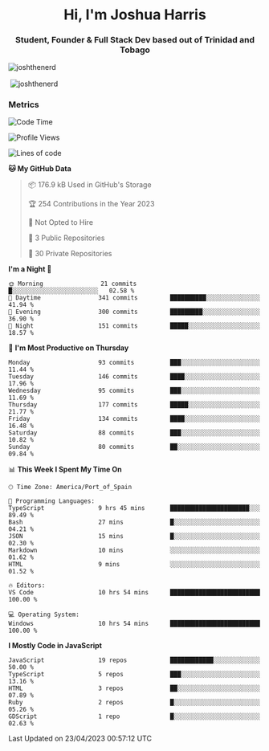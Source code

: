 <h1 align="center">Hi, I'm Joshua Harris</h1>
<h3 align="center">Student, Founder & Full Stack Dev based out of Trinidad and Tobago</h3>

<p align="left"> <img src="https://komarev.com/ghpvc/?username=JoshTheDeveloperr" alt="joshthenerd" /> </p>

<p>&nbsp;<img align="center" src="https://github-readme-stats.vercel.app/api?username=JoshTheDeveloperr&show_icons=true&count_private=true" alt="joshthenerd" /></p>

### Metrics

<!--START_SECTION:waka-->
![Code Time](http://img.shields.io/badge/Code%20Time-302%20hrs%2048%20mins-blue)

![Profile Views](http://img.shields.io/badge/Profile%20Views-0-blue)

![Lines of code](https://img.shields.io/badge/From%20Hello%20World%20I%27ve%20Written-3.0%20million%20lines%20of%20code-blue)

**🐱 My GitHub Data** 

> 📦 176.9 kB Used in GitHub's Storage 
 > 
> 🏆 254 Contributions in the Year 2023
 > 
> 🚫 Not Opted to Hire
 > 
> 📜 3 Public Repositories 
 > 
> 🔑 30 Private Repositories 
 > 
**I'm a Night 🦉** 

```text
🌞 Morning                21 commits          █░░░░░░░░░░░░░░░░░░░░░░░░   02.58 % 
🌆 Daytime                341 commits         ██████████░░░░░░░░░░░░░░░   41.94 % 
🌃 Evening                300 commits         █████████░░░░░░░░░░░░░░░░   36.90 % 
🌙 Night                  151 commits         █████░░░░░░░░░░░░░░░░░░░░   18.57 % 
```
📅 **I'm Most Productive on Thursday** 

```text
Monday                   93 commits          ███░░░░░░░░░░░░░░░░░░░░░░   11.44 % 
Tuesday                  146 commits         ████░░░░░░░░░░░░░░░░░░░░░   17.96 % 
Wednesday                95 commits          ███░░░░░░░░░░░░░░░░░░░░░░   11.69 % 
Thursday                 177 commits         █████░░░░░░░░░░░░░░░░░░░░   21.77 % 
Friday                   134 commits         ████░░░░░░░░░░░░░░░░░░░░░   16.48 % 
Saturday                 88 commits          ███░░░░░░░░░░░░░░░░░░░░░░   10.82 % 
Sunday                   80 commits          ██░░░░░░░░░░░░░░░░░░░░░░░   09.84 % 
```


📊 **This Week I Spent My Time On** 

```text
🕑︎ Time Zone: America/Port_of_Spain

💬 Programming Languages: 
TypeScript               9 hrs 45 mins       ██████████████████████░░░   89.49 % 
Bash                     27 mins             █░░░░░░░░░░░░░░░░░░░░░░░░   04.21 % 
JSON                     15 mins             █░░░░░░░░░░░░░░░░░░░░░░░░   02.30 % 
Markdown                 10 mins             ░░░░░░░░░░░░░░░░░░░░░░░░░   01.62 % 
HTML                     9 mins              ░░░░░░░░░░░░░░░░░░░░░░░░░   01.52 % 

🔥 Editors: 
VS Code                  10 hrs 54 mins      █████████████████████████   100.00 % 

💻 Operating System: 
Windows                  10 hrs 54 mins      █████████████████████████   100.00 % 
```

**I Mostly Code in JavaScript** 

```text
JavaScript               19 repos            ████████████░░░░░░░░░░░░░   50.00 % 
TypeScript               5 repos             ███░░░░░░░░░░░░░░░░░░░░░░   13.16 % 
HTML                     3 repos             ██░░░░░░░░░░░░░░░░░░░░░░░   07.89 % 
Ruby                     2 repos             █░░░░░░░░░░░░░░░░░░░░░░░░   05.26 % 
GDScript                 1 repo              █░░░░░░░░░░░░░░░░░░░░░░░░   02.63 % 
```




 Last Updated on 23/04/2023 00:57:12 UTC
<!--END_SECTION:waka-->
